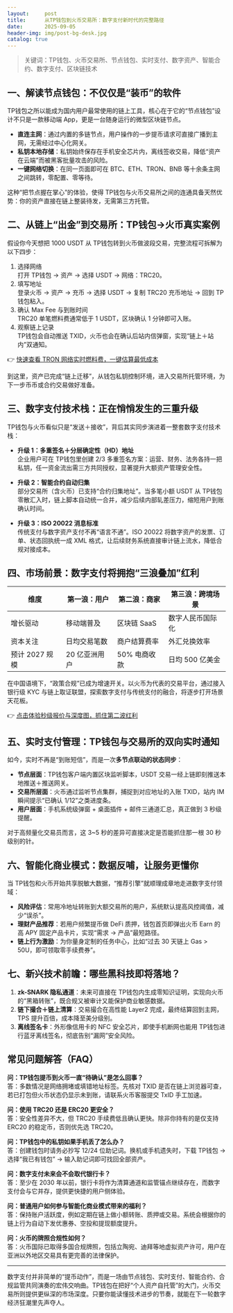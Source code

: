 ```yaml
---
layout:     post
title:      从TP钱包到火币交易所：数字支付新时代的完整路径
date:       2025-09-05
header-img: img/post-bg-desk.jpg
catalog: true
---
```


> 关键词：TP钱包、火币交易所、节点钱包、实时支付、数字资产、智能合约、数字支付、区块链技术

## 一、解读节点钱包：不仅仅是“装币”的软件
TP钱包之所以能成为国内用户最常使用的链上工具，核心在于它的“节点钱包”设计不只是一款移动端 App，更是一台随身运行的微型区块链节点。  
- **直连主网**：通过内置的多链节点，用户操作的一步提币请求可直接广播到主网，无需经过中心化网关。  
- **私钥本地存储**：私钥始终保存在手机安全芯片内，离线签收交易，降低“资产在云端”而被黑客批量攻击的风险。  
- **一键网络切换**：在同一页面即可在 BTC、ETH、TRON、BNB 等十余条主网之间跳转，零配置、零等待。  

这种“把节点握在掌心”的体验，使得 TP钱包与火币交易所之间的连通具备天然优势：你的资产直接在链上整装待发，无需第三方托管。

## 二、从链上“出金”到交易所：TP钱包→火币真实案例
假设你今天想把 1000 USDT 从 TP钱包转到火币做波段交易，完整流程可拆解为以下四步：

1. 选择网络  
   打开 TP钱包 → 资产 → 选择 USDT → 网络：TRC20。  
2. 填写地址  
   登录火币 → 资产 → 充币 → 选择 USDT → 复制 TRC20 充币地址 → 回到 TP钱包粘入。  
3. 确认 Max Fee 与到账时间  
   TRC20 单笔燃料费通常低于 1 USDT，区块确认 1 分钟即可入账。  
4. 观察链上记录  
   TP钱包会自动推送 TXID，火币也会在确认后站内信弹窗，实现“链上＋站内”双通知。  

👉 [快速查看 TRON 网络实时燃料费，一键估算最低成本](https://okxdog.com/)

到这里，资产已完成“链上迁移”，从钱包私钥控制环境，进入交易所托管环境，为下一步币币或合约交易做好准备。

## 三、数字支付技术栈：正在悄悄发生的三重升级
TP钱包与火币看似只是“发送＋接收”，背后其实同步演进着一整套数字支付技术栈：

- **升级 1：多重签名＋分层确定性（HD）地址**  
  企业用户可在 TP钱包里创建 2/3 多重签名方案：运营、财务、法务各持一把私钥，任一资金流出需三方共同授权，显著提升大额资产管理安全性。

- **升级 2：智能合约自动归集**  
  部分交易所（含火币）已支持“合约归集地址”。当多笔小额 USDT 从 TP钱包零散汇入时，链上脚本自动统一合并，减少后续内部轧差压力，缩短用户到账确认时间。

- **升级 3：ISO 20022 消息标准**  
  传统支付与数字资产支付不再“语言不通”。ISO 20022 将数字资产的发票、订单、状态回执统一成 XML 格式，让后续财务系统直接审计链上流水，降低合规对接成本。

## 四、市场前景：数字支付将拥抱“三浪叠加”红利
| 维度         | 第一浪：用户 | 第二浪：商家 | 第三浪：跨境场景 |
|--------------|--------------|--------------|------------------|
| 增长驱动     | 移动端普及   | 区块链 SaaS  | 数字人民币国际化 |
| 资本关注     | 日均交易笔数 | 商户结算费率 | 外汇兑换效率     |
| 预计 2027 规模 | 20 亿亚洲用户 | 50% 电商收款 | 日均 500 亿美金 |

在中国语境下，“政策合规”已成为增速开关。以火币为代表的交易平台，通过接入银行级 KYC 与链上取证联盟，探索数字支付与传统支付的融合，将逐步打开场景天花板。

👉 [点击体验秒级报价与深度图，抓住第二波红利](https://okxdog.com/)

## 五、实时支付管理：TP钱包与交易所的双向实时通知
如今，实时不再是“到账短信”，而是一次**多节点联动的状态同步**：

- **节点层面**：TP钱包客户端内置区块监听脚本，USDT 交易一经上链即刻推送本地推送＋推送网关。  
- **交易所层面**：火币通过监听节点集群，捕捉到对应地址的入账 TXID，站内 IM 瞬间提示“已确认 1/12”之类进度条。  
- **用户层面**：手机系统级弹窗 + 桌面插件 + 邮件三通道汇总，真正做到 3 秒级提醒。

对于高频量化交易员而言，这 3~5 秒的差异可直接决定是否能抓住那一根 30 秒级别的针。

## 六、智能化商业模式：数据反哺，让服务更懂你
当 TP钱包和火币开始共享脱敏大数据，“推荐引擎”就顺理成章地走进数字支付领域：  
- **风险评估**：常用冷地址转账到大额交易所的用户，系统默认提高风控阈值，减少“误杀”。  
- **理财产品推荐**：若用户频繁提币做 DeFi 质押，钱包首页即弹出火币 Earn 的高 APY 固定产品卡片，实现“需求 → 产品”最短路径。  
- **链上行为激励**：为你量身定制的任务中心，比如“过去 30 天链上 Gas > 50U，即可领取零手续费券”。

## 七、新兴技术前瞻：哪些黑科技即将落地？
1. **zk-SNARK 隐私通道**：未来可直接在 TP钱包内生成零知识证明，实现向火币的“黑箱转账”，既合规又被审计又能保护商业敏感数据。  
2. **链下撮合＋链上清算**：交易撮合在高性能 Layer2 完成，最终结算回到主网，TPS 提升百倍，成本降至美分级别。  
3. **离线签名卡**：外形像信用卡的 NFC 安全芯片，即使手机断网也能用 TP钱包进行蓝牙离线签名，彻底告别“漏网”安全风险。

## 常见问题解答（FAQ）

**问：TP钱包提币到火币一直“待确认”是怎么回事？**  
答：多数情况是网络拥堵或填错地址标签。先核对 TXID 是否在链上浏览器可查，若已打包但火币状态仍显示未到账，请联系火币客服提交 TxID 手工加速。

**问：使用 TRC20 还是 ERC20 更安全？**  
答：安全性差异不大，但 TRC20 手续费低且确认更快。除非你持有的是仅支持 ERC20 的稳定币，否则优先选 TRC20。

**问：TP钱包中的私钥如果手机丢了怎么办？**  
答：创建钱包时请务必抄写 12/24 位助记词。换机或手机遗失时，下载 TP钱包 → 选择“我已有钱包” → 输入助记词即可找回全部资产。

**问：数字支付未来会不会取代银行卡？**  
答：至少在 2030 年以前，银行卡将作为清算通道和监管锚点继续存在，而数字支付会与它并存，提供更快捷的用户侧体验。

**问：普通用户如何参与智能化商业模式带来的福利？**  
答：保持账户活跃度，例如定期在链上做小额转账、质押或交易。系统会根据你的链上行为自动下发优惠券、空投和提现额度提升。

**问：火币的牌照合规性如何？**  
答：火币国际已取得多国合规牌照，包括立陶宛、迪拜等地虚拟资产许可，用户在亚洲以外地区交易具有更完善的法律保护。

---

数字支付并非简单的“提币动作”，而是一场由节点钱包、实时支付、智能合约、合规监管共同演奏的宏伟交响曲。TP钱包在把好“个人资产自托管”的大门，火币交易所则提供更纵深的市场深度。只要你能读懂技术进步的节奏，就能在下一轮数字经济狂潮里先声夺人。